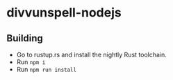 # divvunspell-nodejs

## Building

- Go to rustup.rs and install the nightly Rust toolchain.
- Run `npm i`
- Run `npm run install`
